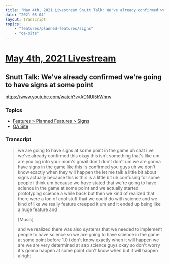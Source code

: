 ```yaml
---
title: "May 4th, 2021 Livestream Snutt Talk: We've already confirmed we're going to have signs at some point"
date: "2021-05-04"
layout: transcript
topics:
    - "features/planned-features/signs"
    - "qa-site"
---
```

# [May 4th, 2021 Livestream](../2021-05-04.md)
## Snutt Talk: We've already confirmed we're going to have signs at some point
https://www.youtube.com/watch?v=A0NUl5hWhrw

### Topics
* [Features > Planned Features > Signs](../topics/features/planned-features/signs.md)
* [QA Site](../topics/qa-site.md)

### Transcript

> we are going to have signs at some point in the game uh chat i've we've already confirmed this okay this isn't something that's like um are you log into your mom's gmail don't don't don't um we are gonna have signs in the game like this is confirmed you guys uh we don't know exactly when they will happen the let me talk a little bit about signs actually because this is this is a little bit uh confusing for some people i think um because we have stated that we're going to have science in the game at some point and we actually started prototyping science a while back but then we kind of realized that there were a ton of cool stuff that we could do with science and we kind of like we really feature creeped it um and it ended up being like a huge feature and
>
> [Music]
>
> and we realized there was also systems that we needed to implement people to have science so we are going to have science in the game at some point before 1.0 i don't know exactly when it will happen we are we are very determined at sap science guys okay so don't worry it's gonna happen at some point don't know when but it will happen alright
